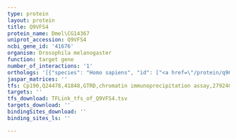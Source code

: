 ```yaml
---
type: protein
layout: protein
title: Q9VFS4
protein_name: Dmel\CG14367
uniprot_accession: Q9VFS4
ncbi_gene_id: '41676'
organism: Drosophila melanogaster
function: target gene
number_of_interactions: '1'
orthologs: '[{"species": "Homo sapiens", "id": ["<a href=\"/protein/q96g28\">Q96G28</a>"]}, {"species": "Danio rerio", "id": ["<a href=\"/protein/f1r235\">F1R235</a>"]}, {"species": "Mus musculus", "id": ["<a href=\"/protein/q8c6e0\">Q8C6E0</a>"]}, {"species": "Rattus norvegicus", "id": ["<a href=\"/protein/q4v8e4\">Q4V8E4</a>"]}]'
jaspar_matrices: ''
tfs: Cp190,Q24478,41848,GTRD,chromatin immunoprecipitation assay,27924024%5Buid%5D,No
targets: ''
tfs_download: TFLink_tfs_of_Q9VFS4.tsv
targets_download: ''
bindingSites_download: ''
binding_sites_ls: ''

---
```

